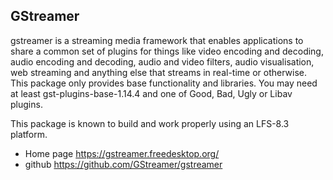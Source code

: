 ## GStreamer
gstreamer is a streaming media framework that enables applications to share a common set of plugins for things like video encoding and decoding, audio encoding and decoding, audio and video filters, audio visualisation, web streaming and anything else that streams in real-time or otherwise. This package only provides base functionality and libraries. You may need at least gst-plugins-base-1.14.4 and one of Good, Bad, Ugly or Libav plugins.

This package is known to build and work properly using an LFS-8.3 platform.

- Home page <https://gstreamer.freedesktop.org/>
- github <https://github.com/GStreamer/gstreamer>